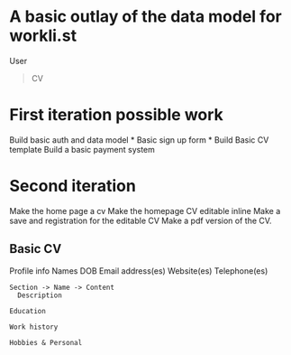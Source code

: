 # A basic outlay of the data model for workli.st

User
  > CV

# First iteration possible work
  Build basic auth and data model *
  Basic sign up form *
  Build Basic CV template
  Build a basic payment system

# Second iteration
  Make the home page a cv
  Make the homepage CV editable inline
  Make a save and registration for the editable CV
  Make a pdf version of the CV.


## Basic CV
  Profile info
    Names
    DOB
    Email address(es)
    Website(es)
    Telephone(es)

    Section -> Name -> Content
      Description

    Education

    Work history

    Hobbies & Personal




